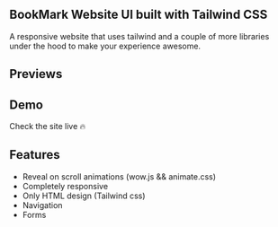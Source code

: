## BookMark Website UI built with Tailwind CSS

A responsive website that uses tailwind and a couple of more libraries under the hood to make your experience awesome.

## Previews



## Demo

Check the site live :fire: 

## Features

- Reveal on scroll animations (wow.js && animate.css)
- Completely responsive
- Only HTML design (Tailwind css)
- Navigation
- Forms
